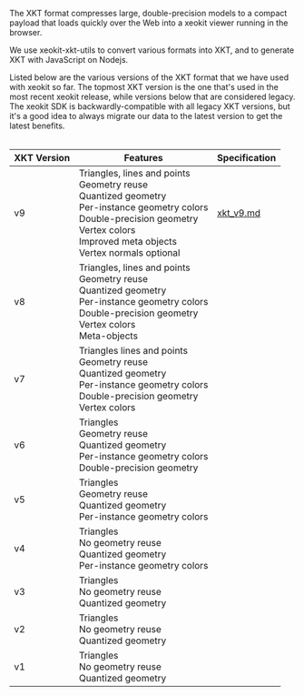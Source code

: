 The XKT format compresses large, double-precision models to a compact payload that loads quickly over the Web into 
a xeokit viewer running in the browser. 

We use xeokit-xkt-utils to convert various formats into XKT, and to generate XKT with JavaScript on Nodejs.

Listed below are the various versions of the XKT format that we have used with xeokit so far. The topmost XKT version 
is the one that's used in the most recent xeokit release, while versions below that are considered legacy. The xeokit SDK is backwardly-compatible with all legacy 
XKT versions, but it's a good idea to always migrate our data to the latest version to get the latest benefits.
<br><br>

| XKT Version | Features | Specification |
| --- | --- | --- |
| v9 | Triangles, lines and points<br>Geometry reuse<br>Quantized geometry<br>Per-instance geometry colors<br>Double-precision geometry<br>Vertex colors<br>Improved meta objects<br>Vertex normals optional| [xkt_v9.md](https://github.com/xeokit/xeokit-xkt-utils/tree/master/specs/xkt_v9.md) |
| v8 | Triangles, lines and points<br>Geometry reuse<br>Quantized geometry<br>Per-instance geometry colors<br>Double-precision geometry<br>Vertex colors<br>Meta-objects | |
| v7 | Triangles lines and points<br>Geometry reuse<br>Quantized geometry<br>Per-instance geometry colors<br>Double-precision geometry<br>Vertex colors| |
| v6 | Triangles<br>Geometry reuse<br>Quantized geometry<br>Per-instance geometry colors<br>Double-precision geometry| |
| v5 | Triangles<br>Geometry reuse<br>Quantized geometry<br>Per-instance geometry colors| |
| v4 | Triangles<br>No geometry reuse<br>Quantized geometry<br>Per-instance geometry colors| |
| v3 | Triangles<br>No geometry reuse<br>Quantized geometry | |
| v2 | Triangles<br>No geometry reuse<br>Quantized geometry | |
| v1 | Triangles<br>No geometry reuse<br>Quantized geometry | |